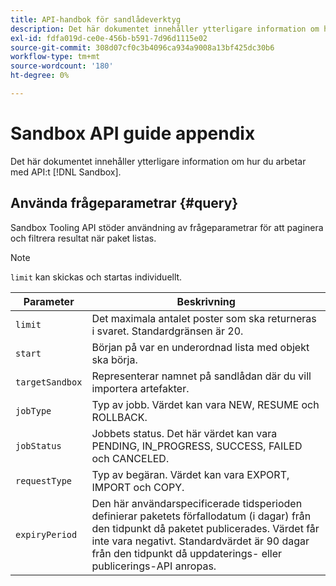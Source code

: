```yaml
---
title: API-handbok för sandlådeverktyg
description: Det här dokumentet innehåller ytterligare information om hur du arbetar med sandlådeverktygets API.
exl-id: fdfa019d-ce0e-456b-b591-7d96d1115e02
source-git-commit: 308d07cf0c3b4096ca934a9008a13bf425dc30b6
workflow-type: tm+mt
source-wordcount: '180'
ht-degree: 0%

---
```


# Sandbox API guide appendix

Det här dokumentet innehåller ytterligare information om hur du arbetar med API:t [!DNL Sandbox].

## Använda frågeparametrar {#query}

Sandbox Tooling API stöder användning av frågeparametrar för att paginera och filtrera resultat när paket listas.

>[!NOTE]
>
>`limit` kan skickas och startas individuellt.

| Parameter | Beskrivning |
| --- | --- |
| `limit` | Det maximala antalet poster som ska returneras i svaret. Standardgränsen är 20. |
| `start` | Början på var en underordnad lista med objekt ska börja. |
| `targetSandbox` | Representerar namnet på sandlådan där du vill importera artefakter. |
| `jobType` | Typ av jobb. Värdet kan vara NEW, RESUME och ROLLBACK. |
| `jobStatus` | Jobbets status. Det här värdet kan vara PENDING, IN_PROGRESS, SUCCESS, FAILED och CANCELED. |
| `requestType` | Typ av begäran. Värdet kan vara EXPORT, IMPORT och COPY. |
| `expiryPeriod ` | Den här användarspecificerade tidsperioden definierar paketets förfallodatum (i dagar) från den tidpunkt då paketet publicerades. Värdet får inte vara negativt. Standardvärdet är 90 dagar från den tidpunkt då uppdaterings- eller publicerings-API anropas. |
